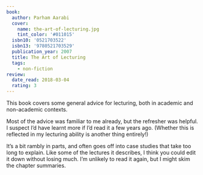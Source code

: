 ```yaml
---
book:
  author: Parham Aarabi
  cover:
    name: the-art-of-lecturing.jpg
    tint_color: '#011015'
  isbn10: '0521703522'
  isbn13: '9780521703529'
  publication_year: 2007
  title: The Art of Lecturing
  tags:
    - non-fiction
review:
  date_read: 2018-03-04
  rating: 3
---
```


This book covers some general advice for lecturing, both in academic and non-academic contexts.

Most of the advice was familiar to me already, but the refresher was helpful. I suspect I’d have learnt more if I’d read it a few years ago. (Whether this is reflected in my lecturing ability is another thing entirely!)

It’s a bit rambly in parts, and often goes off into case studies that take too long to explain. Like some of the lectures it describes, I think you could edit it down without losing much. I’m unlikely to read it again, but I might skim the chapter summaries.